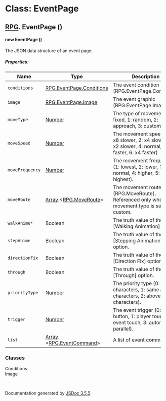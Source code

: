# Class: EventPage

## [RPG](RPG.html).  EventPage ()

#### new EventPage ()

The JSON data structure of an event page.

##### Properties:

| Name | Type | Description |
| --- | --- | --- |
| `conditions` | [RPG.EventPage.Conditions](RPG.EventPage.Conditions.html) | The event condition (RPG.EventPage.Condition). |
| `image` | [RPG.EventPage.Image](RPG.EventPage.Image.html) | The event graphic (RPG.EventPage.Image) . |
| `moveType` | [Number](Number.html) | The type of movement (0: fixed, 1: random, 2: approach, 3: custom). |
| `moveSpeed` | [Number](Number.html) | The movement speed (1: x8 slower, 2: x4 slower, 3: x2 slower, 4: normal, 5: x2 faster, 6: x4 faster) |
| `moveFrequency` | [Number](Number.html) | The movement frequency (1: lowest, 2: lower, 3: normal, 4: higher, 5: highest). |
| `moveRoute` | [Array](Array.html).<[RPG.MoveRoute](RPG.MoveRoute.html)> | The movement route (RPG.MoveRoute). Referenced only when the movement type is set to custom. |
| `walkAnime*` | Boolean | The truth value of the [Walking Animation] option. |
| `stepAnime` | Boolean | The truth value of the [Stepping Animation] option. |
| `directionFix` | Boolean | The truth value of the [Direction Fix] option. |
| `through` | Boolean | The truth value of the [Through] option. |
| `priorityType` | [Number](Number.html) | The priority type (0: below characters, 1: same as characters, 2: above characters). |
| `trigger` | [Number](Number.html) | The event trigger (0: action button, 1: player touch, 2: event touch, 3: autorun, 4: parallel). |
| `list` | [Array](Array.html).<[RPG.EventCommand](RPG.EventCommand.html)> | A list of event commands. |

<dl>
</dl>

### Classes

<dl>
                    <dt><a>Conditions</a></dt>
                    <dd></dd>
                    <dt><a>Image</a></dt>
                    <dd></dd>
                </dl>
 <br>

  Documentation generated by [JSDoc 3.5.5](https://github.com/jsdoc3/jsdoc)
